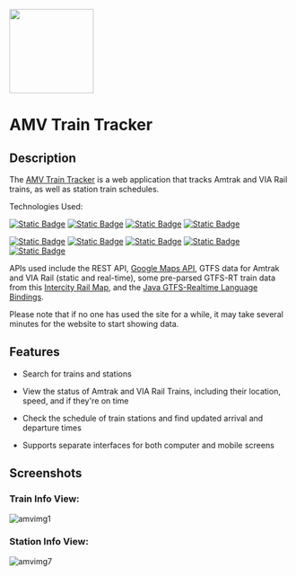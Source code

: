 <img src=https://github.com/Kewejuankenobie/amv-train-tracker/blob/main/amtrakfront/public/logo.svg height=150></img>
# AMV Train Tracker
## Description

The [AMV Train Tracker](https://amv-train-tracker.onrender.com/) is a web application that tracks Amtrak and VIA Rail trains, as well as station train schedules.

Technologies Used:

[![Static Badge](https://img.shields.io/badge/Vite-%23646CFF?style=for-the-badge&logo=vite&labelColor=black)](https://vite.dev/)
[![Static Badge](https://img.shields.io/badge/React-%2361DAFB?style=for-the-badge&logo=react&labelColor=black)](https://react.dev/)
[![Static Badge](https://img.shields.io/badge/TypeScript-%233178C6?style=for-the-badge&logo=typescript&labelColor=black)](https://www.typescriptlang.org/)
[![Static Badge](https://img.shields.io/badge/TailwindCSS-%2306B6D4?style=for-the-badge&logo=tailwindcss&labelColor=black)](https://tailwindcss.com/)

[![Static Badge](https://img.shields.io/badge/Java-%23C65D00?style=for-the-badge&logo=openjdk&labelColor=black)](https://openjdk.org/)
[![Static Badge](https://img.shields.io/badge/Spring-%236DB33F?style=for-the-badge&logo=spring&labelColor=black)](https://spring.io/)
[![Static Badge](https://img.shields.io/badge/SpringBoot-%236DB33F?style=for-the-badge&logo=springboot&labelColor=black)](https://spring.io/projects/spring-boot)
[![Static Badge](https://img.shields.io/badge/PostgreSQL-%234169E1?style=for-the-badge&logo=postgresql&labelColor=black)](https://www.postgresql.org/)
[![Static Badge](https://img.shields.io/badge/Docker-%232496ED?style=for-the-badge&logo=docker&labelColor=black)](https://www.docker.com/)

APIs used include the REST API, [Google Maps API](https://mapsplatform.google.com/lp/maps-apis/), GTFS data for Amtrak and VIA Rail (static and real-time), some pre-parsed GTFS-RT train data from this [Intercity Rail Map](https://asm.transitdocs.com/), and the [Java GTFS-Realtime Language Bindings](https://gtfs.org/documentation/realtime/language-bindings/java/).

Please note that if no one has used the site for a while, it may take several minutes for the website to start showing data.

## Features

- Search for trains and stations
- View the status of Amtrak and VIA Rail Trains, including their location, speed, and if they're on time

- Check the schedule of train stations and find updated arrival and departure times
- Supports separate interfaces for both computer and mobile screens

## Screenshots

### Train Info View:

![amvimg1](https://github.com/user-attachments/assets/c834bb53-22b1-49ee-b920-ef6df4e14717)

### Station Info View:

![amvimg7](https://github.com/user-attachments/assets/d2619d4a-f6f2-43b7-96d6-aed24a24b975)

